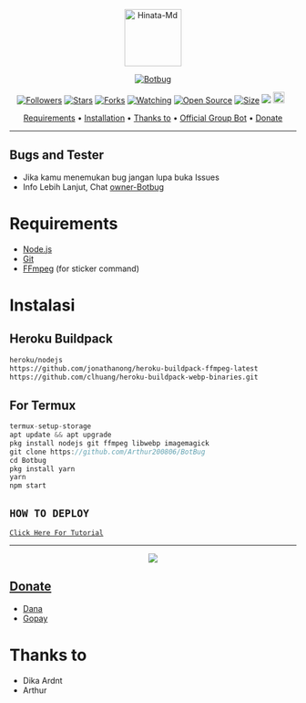 <p align="center">
<img src="https://github.com/Arthur200806/Hinata-Md/blob/V3/image/hinata.jpg" alt="Hinata-Md" width="100"/>


</p>
<p align="center">
<a href="#"><img title="Botbug" src="https://img.shields.io/badge/Botbug-green?colorA=%23ff0000&colorB=%23017e40&style=for-the-badge"></a>
</p>
<p align="center">
<a href="https://github.com/riy04/followers"><img title="Followers" src="https://img.shields.io/github/followers/riychdwayne?color=red&style=flat-square"></a>
<a href="https://github.com/Arthur200806/BotBug/stargazers/"><img title="Stars" src="https://img.shields.io/github/stars/riy04/Hinata-Md?color=blue&style=flat-square"></a>
<a href="https://github.com/Arthur200806/BotBug/network/members"><img title="Forks" src="https://img.shields.io/github/forks/riy04/Hinata-Md?color=red&style=flat-square"></a>
<a href="https://github.com/Arthur200806/BotBug/watchers"><img title="Watching" src="https://img.shields.io/github/watchers/riy04/Hinata-Md?label=Watchers&color=blue&style=flat-square"></a>
<a href="https://github.com/Arthur200806/BotBug"><img title="Open Source" src="https://badges.frapsoft.com/os/v2/open-source.svg?v=103"></a>
<a href="https://github.com/Arthur200806/BotBug/"><img title="Size" src="https://img.shields.io/github/repo-size/riy04/Hinata-Md?style=flat-square&color=green"></a>
<a href="https://hits.seeyoufarm.com"><img src="https://hits.seeyoufarm.com/api/count/incr/badge.svg?url=https%3A%2F%2Fgithub.com%2Friychdwayne%2FHinata-Md&count_bg=%2379C83D&title_bg=%23555555&icon=probot.svg&icon_color=%2300FF6D&title=hits&edge_flat=false"/></a>
<a href="https://github.com/Arthur200806/BotBug/graphs/commit-activity"><img height="20" src="https://img.shields.io/badge/Maintained%3F-yes-green.svg"></a>&nbsp;&nbsp;
</p>

<p align="center">
  <a href="https://github.com/Arthur200806/BotBug#requirements">Requirements</a> •
  <a href="https://github.com/Arthur200806/BotBug#instalasi">Installation</a> •
  <a href="https://github.com/Arthur200806/BotBug#thanks-to">Thanks to</a> •
  <a href="https://github.com/Arthur200806/BotBug#Official-Group"> Official Group Bot</a> •
  <a href="https://github.com/Arthur200806/BotBug#donate">Donate</a>
</p>
</div>


---

## Bugs and Tester
* Jika kamu menemukan bug jangan lupa buka Issues
* Info Lebih Lanjut, Chat [owner-Botbug](https://wa.me/6283156715878)

# Requirements
* [Node.js](https://nodejs.org/en/)
* [Git](https://git-scm.com/downloads)
* [FFmpeg](https://github.com/BtbN/FFmpeg-Builds/releases/download/autobuild-2020-12-08-13-03/ffmpeg-n4.3.1-26-gca55240b8c-win64-gpl-4.3.zip) (for sticker command)

# Instalasi
## Heroku Buildpack
```bash
heroku/nodejs
https://github.com/jonathanong/heroku-buildpack-ffmpeg-latest
https://github.com/clhuang/heroku-buildpack-webp-binaries.git
```
## For Termux
```ts
termux-setup-storage
apt update && apt upgrade
pkg install nodejs git ffmpeg libwebp imagemagick
git clone https://github.com/Arthur200806/BotBug
cd Botbug
pkg install yarn
yarn
npm start
```

## ```HOW TO DEPLOY```

[`Click Here For Tutorial`](https://youtu.be/U1suj4wuWvc)<br>

----------

<p align="center">
  <a href="https://youtu.be/uGaYAer5jtM"><img src="https://github.com/Arthur200806/Hinata-Md/blob/V3/image/hinata.jpg" />
</p>

## Donate
- [Dana](https://wa.me/6283156715878?text=Bang+mau+donasi)
- [Gopay](https://wa.me/6283156715878?text=Bang+mau+donasi)

# Thanks to
- Dika Ardnt
- Arthur 
